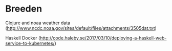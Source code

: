 Breeden
=======

Clojure and noaa weather data (http://www.ncdc.noaa.gov/sites/default/files/attachments/3505dat.txt)

Haskell Docker (http://code.haleby.se/2017/03/10/deploying-a-haskell-web-service-to-kubernetes/)
